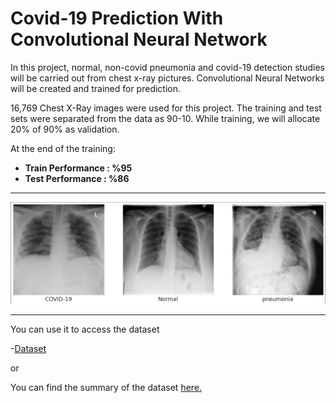 # Covid-19 Prediction With Convolutional Neural Network

In this project, normal, non-covid pneumonia and covid-19 detection studies will be carried out from chest x-ray pictures. Convolutional Neural Networks will be created and trained for prediction.

16,769 Chest X-Ray images were used for this project.
The training and test sets were separated from the data as 90-10. While training, we will allocate 20% of 90% as validation.

At the end of the training:

- **Train Performance : %95**
- **Test Performance : %86**

------

![X-RayExamples](images/chest.png)

-------
You can use it to access the dataset

-[Dataset](https://drive.google.com/drive/folders/16c7dYcdy_mvfmAn7rVRzppd4Xu0QOjZj?usp=sharing)

or

You can find the summary of the dataset [here.](https://github.com/lindawangg/COVID-Net/blob/master/docs/COVIDx.md)